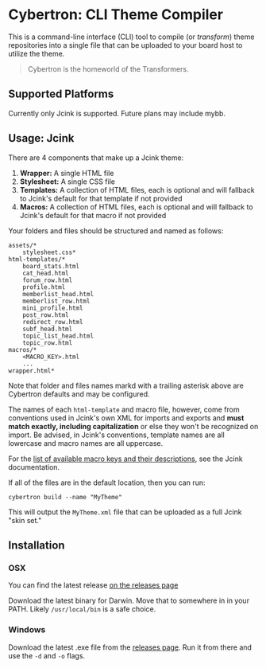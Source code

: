 # Cybertron: CLI Theme Compiler

This is a command-line interface (CLI) tool to compile (or _transform_) theme repositories into a single file that can be uploaded to your board host to utilize the theme.

> Cybertron is the homeworld of the Transformers.

## Supported Platforms

Currently only Jcink is supported. Future plans may include mybb.

## Usage: Jcink

There are 4 components that make up a Jcink theme:

1. **Wrapper:** A single HTML file
1. **Stylesheet:** A single CSS file
1. **Templates:** A collection of HTML files, each is optional and will fallback to Jcink's default for that template if not provided
1. **Macros:** A collection of HTML files, each is optional and will fallback to Jcink's default for that macro if not provided

Your folders and files should be structured and named as follows:

```
assets/*
    stylesheet.css*
html-templates/*
    board_stats.html
    cat_head.html
    forum_row.html
    profile.html
    memberlist_head.html
    memberlist_row.html
    mini_profile.html
    post_row.html
    redirect_row.html
    subf_head.html
    topic_list_head.html
    topic_row.html
macros/*
    <MACRO_KEY>.html
    ...
wrapper.html*
```

Note that folder and files names markd with a trailing asterisk above are Cybertron defaults and may be configured.

The names of each `html-template` and macro file, however, come from conventions used in Jcink's own XML for imports and exports and  **must match exactly, including capitalization** or else they won't be recognized on import. Be advised, in Jcink's conventions, template names are all lowercase and macro names are all uppercase.

For the [list of available macro keys and their descriptions](https://jcink.com/main/wiki/jfb-skinning-macros), see the Jcink documentation.

If all of the files are in the default location, then you can run:

```
cybertron build --name "MyTheme"
```

This will output the `MyTheme.xml` file that can be uploaded as a full Jcink "skin set."


## Installation

### OSX

You can find the latest release [on the releases page](https://github.com/rp-magrathea/cybertron/releases/latest)

Download the latest binary for Darwin. Move that to somewhere in in your PATH. Likely `/usr/local/bin` is a safe choice.

### Windows

Download the latest .exe file from the [releases page](https://github.com/rp-magrathea/cybertron/releases/latest). Run it from there and use the `-d` and `-o` flags.